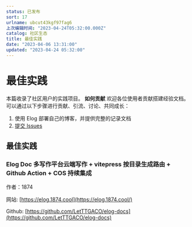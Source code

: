 ```yaml
---
status: 已发布
sort: 17
urlname: ubcut43kgf97fag6
上次编辑时间: "2023-04-24T05:32:00.000Z"
catalog: 社区生态
title: 最佳实践
date: "2023-04-06 13:31:00"
updated: "2023-04-24 05:32:00"
---
```


# 最佳实践

本篇收录了社区用户的实践项目。 **如何贡献** 欢迎各位使用者贡献搭建经验文档。可以通过以下步骤进行贡献、引流、讨论、共同成长：

1. 使用 Elog 部署自己的博客，并提供完整的记录文档
2. [提交 Issues](https://github.com/LetTTGACO/elog/issues/2)

## 最佳实践

### Elog Doc 多写作平台云端写作 + vitepress 按目录生成路由 + Github Action + COS 持续集成

作者：1874

网站: [https://elog.1874.cool](https://elog.1874.cool/)

Github: [https://github.com/LetTTGACO/elog-docs](https://github.com/LetTTGACO/elog-docs)
